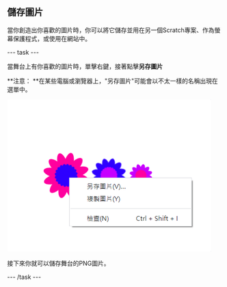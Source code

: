 ## 儲存圖片

當你創造出你喜歡的圖片時，你可以將它儲存並用在另一個Scratch專案、作為螢幕保護程式，或使用在網站中。

--- task ---

當舞台上有你喜歡的圖片時，單擊右鍵，接著點擊**另存圖片**

**注意： **在某些電腦或瀏覽器上，"另存圖片"可能會以不太一樣的名稱出現在選單中。

![截圖](images/flower-save-stage.png)

接下來你就可以儲存舞台的PNG圖片。

--- /task ---